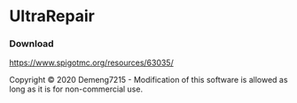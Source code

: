 # UltraRepair

### Download
https://www.spigotmc.org/resources/63035/

Copyright © 2020 Demeng7215 - Modification of this software is allowed as long as it is for non-commercial use.